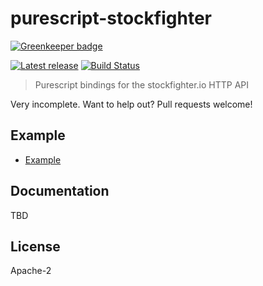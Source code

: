 # purescript-stockfighter

[![Greenkeeper badge](https://badges.greenkeeper.io/passy/purescript-stockfighter.svg)](https://greenkeeper.io/)

[![Latest release](http://img.shields.io/bower/v/purescript-starfighter.svg)](https://github.com/passy/purescript-starfighter/releases)
[![Build Status](https://travis-ci.org/passy/purescript-starfighter.svg?branch=master)](https://travis-ci.org/passy/purescript-starfighter)

> Purescript bindings for the stockfighter.io HTTP API

Very incomplete. Want to help out? Pull requests welcome!

## Example

- [Example](example/Main.purs)

## Documentation

TBD

## License

Apache-2
